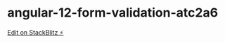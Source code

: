 # angular-12-form-validation-atc2a6

[Edit on StackBlitz ⚡️](https://stackblitz.com/edit/angular-12-form-validation-atc2a6)